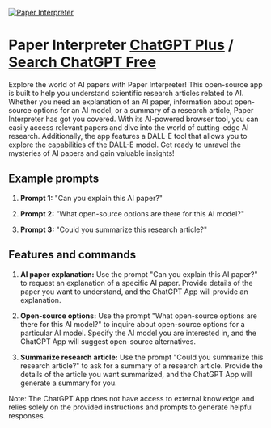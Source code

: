 
[![Paper Interpreter](https://files.oaiusercontent.com/file-nXqMsBSvbT3ZT1GtoFTTUSqL?se=2123-10-18T14%3A24%3A51Z&sp=r&sv=2021-08-06&sr=b&rscc=max-age%3D31536000%2C%20immutable&rscd=attachment%3B%20filename%3Dfb6008e4-6922-4911-aba1-04c4176f8260.png&sig=ArOSINGhWFs6F0k%2BoMFpdu7KhmVZ6X7gUzEcTJKWqQ8%3D)](https://chat.openai.com/g/g-YEbrz24uJ-paper-interpreter)

# Paper Interpreter [ChatGPT Plus](https://chat.openai.com/g/g-YEbrz24uJ-paper-interpreter) / [Search ChatGPT Free](https://gptcall.net/index.html#/?search=Paper%20Interpreter)

Explore the world of AI papers with Paper Interpreter! This open-source app is built to help you understand scientific research articles related to AI. Whether you need an explanation of an AI paper, information about open-source options for an AI model, or a summary of a research article, Paper Interpreter has got you covered. With its AI-powered browser tool, you can easily access relevant papers and dive into the world of cutting-edge AI research. Additionally, the app features a DALL-E tool that allows you to explore the capabilities of the DALL-E model. Get ready to unravel the mysteries of AI papers and gain valuable insights!

## Example prompts

1. **Prompt 1:** "Can you explain this AI paper?"

2. **Prompt 2:** "What open-source options are there for this AI model?"

3. **Prompt 3:** "Could you summarize this research article?"

## Features and commands

1. **AI paper explanation:** Use the prompt "Can you explain this AI paper?" to request an explanation of a specific AI paper. Provide details of the paper you want to understand, and the ChatGPT App will provide an explanation.

2. **Open-source options:** Use the prompt "What open-source options are there for this AI model?" to inquire about open-source options for a particular AI model. Specify the AI model you are interested in, and the ChatGPT App will suggest open-source alternatives.

3. **Summarize research article:** Use the prompt "Could you summarize this research article?" to ask for a summary of a research article. Provide the details of the article you want summarized, and the ChatGPT App will generate a summary for you.

Note: The ChatGPT App does not have access to external knowledge and relies solely on the provided instructions and prompts to generate helpful responses.



